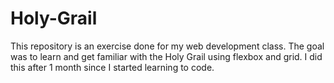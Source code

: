 # Holy-Grail
This repository is an exercise done for my web development class.
The goal was to learn and get familiar with the Holy Grail using flexbox and grid.
I did this after 1 month since I started learning to code.